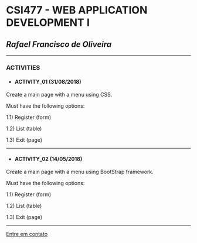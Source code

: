 # **CSI477 - WEB APPLICATION DEVELOPMENT I**

## *Rafael Francisco de Oliveira*

-------------------------------------

### ACTIVITIES

* #### ACTIVITY_01 (31/08/2018)

Create a main page with a menu using CSS. 

Must have the following options: 

1.1) Register (form)

1.2) List (table)

1.3) Exit (page)

******************************

* #### ACTIVITY_02 (14/05/2018)

Create a main page with a menu using BootStrap framework.

Must have the following options:

1.1) Register (form)

1.2) List (table)

1.3) Exit (page)

******************************

[Entre em contato](mailto:rafael.fo@aluno.ufop.edu.br)

